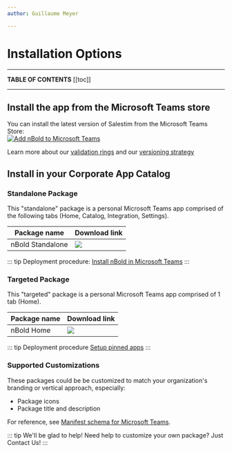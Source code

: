 ```yaml
---
author: Guillaume Meyer

---
```

# Installation Options

---

**TABLE OF CONTENTS**
[[toc]]

---

## Install the app from the Microsoft Teams store

You can install the latest version of Salestim from the Microsoft Teams Store:  
<a href="https://teams.microsoft.com/l/app/589748de-ec98-4616-9063-e91c629bd1a4?source=store-copy-link" target="_blank">
![Add nBold to Microsoft Teams](https://img.shields.io/badge/Microsoft_Teams-Install_nBold-darkslateblue?logo=microsoft-teams&logoColor=white&style=for-the-badge)
</a>

Learn more about our [validation rings](./releases.md#validation-rings) and our [versioning strategy](./releases.md#versioning-strategy)

## Install in your Corporate App Catalog

### Standalone Package

This "standalone" package is a personal Microsoft Teams app comprised of the following tabs (Home, Catalog, Integration, Settings).

| Package name | Download link |
|--------------|---------------|
| nBold Standalone | [![](https://img.shields.io/badge/Microsoft_Teams-Download_nBold_Standalone_Package-darkslateblue?logo=microsoft-teams&logoColor=white&style=flat)](https://dist.salestim.io/packages/io.nbold.standalone.prd.zip) |

::: tip
Deployment procedure: [Install nBold in Microsoft Teams](https://docs.nbold.co/articles/3505270-install-salestim-app-on-microsoft-teams)
:::

### Targeted Package

This "targeted" package is a personal Microsoft Teams app comprised of 1 tab (Home).

| Package name | Download link |
|--------------|---------------|
| nBold Home | [![](https://img.shields.io/badge/Microsoft_Teams-Download_nBold_Home_Package-darkslateblue?logo=microsoft-teams&logoColor=white&style=flat)](https://dist.salestim.io/packages/io.nbold.home.prd.zip) |

::: tip Deployment procedure
[Setup pinned apps](https://docs.nbold.co/articles/3507463-set-up-the-home-page)
:::

### Supported Customizations
These packages could be be customized to match your organization's branding or vertical approach, especially:
- Package icons
- Package title and description

For reference, see [Manifest schema for Microsoft Teams](https://docs.microsoft.com/en-us/microsoftteams/platform/resources/schema/manifest-schema).

::: tip We'll be glad to help!
Need help to customize your own package? Just <a onclick="Intercom('showNewMessage');">Contact Us!</a>
:::
